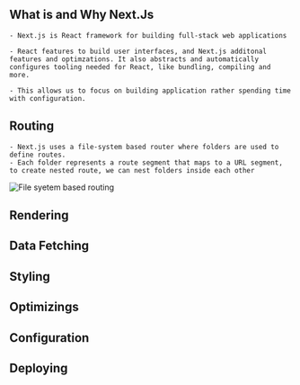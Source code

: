 <!-- Quick recap of, how Next.js application Works  -->
## What is and Why Next.Js
    - Next.js is React framework for building full-stack web applications 
    
    - React features to build user interfaces, and Next.js additonal features and optimzations. It also abstracts and automatically configures tooling needed for React, like bundling, compiling and more. 

    - This allows us to focus on building application rather spending time with configuration.

## Routing 
    - Next.js uses a file-system based router where folders are used to define routes.
    - Each folder represents a route segment that maps to a URL segment, to create nested route, we can nest folders inside each other

![File syetem based routing](./images/route-segments-to-path-segments.avif)

## Rendering 

## Data Fetching 

## Styling 

## Optimizings

## Configuration 

## Deploying 
